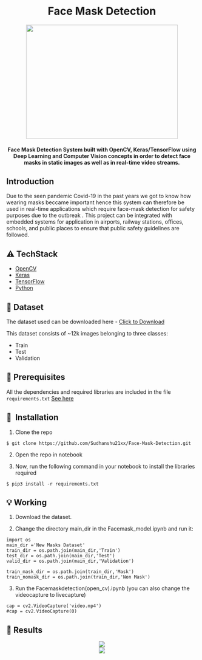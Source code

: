 <h1 align="center">Face Mask Detection</h1>

<div align= "center"><img src="https://www.researchdive.com/blogImages/NfBEa3zk4o.jpeg" width="400" height="300"/>
  <h4>Face Mask Detection System built with OpenCV, Keras/TensorFlow using Deep Learning and Computer Vision concepts in order to detect face masks in static images as well as in real-time video streams.</h4>
</div>


## Introduction
Due to the seen pandemic Covid-19 in the past years we got to know how wearing masks beccame important hence this system can therefore be used in real-time applications which require face-mask detection for safety purposes due to the outbreak . This project can be integrated with embedded systems for application in airports, railway stations, offices, schools, and public places to ensure that public safety guidelines are followed.


## :warning: TechStack

- [OpenCV](https://opencv.org/)
- [Keras](https://keras.io/)
- [TensorFlow](https://www.tensorflow.org/)
- [Python](https://www.python.org/)


## :file_folder: Dataset
The dataset used can be downloaded here - [Click to Download](https://www.kaggle.com/datasets/ashishjangra27/face-mask-12k-images-dataset/download?datasetVersionNumber=1)

This dataset consists of ~12k images belonging to three classes:
*	Train
*	Test
*	Validation

## :key: Prerequisites

All the dependencies and required libraries are included in the file <code>requirements.txt</code> [See here](https://github.com/Sudhanshu21xx/Face-Mask-Detection/blob/main/requirements.txt)

## 🚀&nbsp; Installation
1. Clone the repo
```
$ git clone https://github.com/Sudhanshu21xx/Face-Mask-Detection.git
```

2. Open the repo in notebook

3. Now, run the following command in your notebook to install the libraries required
```
$ pip3 install -r requirements.txt
```

## :bulb: Working

1. Download the dataset.

2. Change the directory main_dir in the Facemask_model.ipynb and run it: 
```
import os
main_dir ='New Masks Dataset'
train_dir = os.path.join(main_dir,'Train')
test_dir = os.path.join(main_dir,'Test')
valid_dir = os.path.join(main_dir,'Validation')

train_mask_dir = os.path.join(train_dir,'Mask')
train_nomask_dir = os.path.join(train_dir,'Non Mask')
```

3. Run the Facemaskdetection(open_cv).ipynb (you can also change the videocapture to livecapture)
```
cap = cv2.VideoCapture('video.mp4')
#cap = cv2.VideoCapture(0)
```

## :key: Results
<div align= "center"><img src="https://github.com/Sudhanshu21xx/Face-Mask-Detection/assets/113416452/94004ca7-917e-462f-83ea-30dddae97c17"/>
<div align= "center"><img src="https://github.com/Sudhanshu21xx/Face-Mask-Detection/assets/113416452/a33c0a2f-6f68-4738-aed5-437be10d8d25"/>
  


